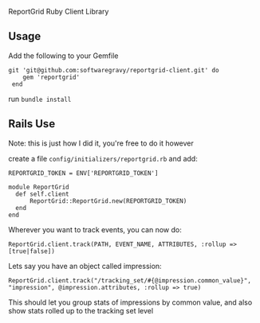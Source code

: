 ReportGrid Ruby Client Library

Usage
-----
Add the following to your Gemfile 

    git 'git@github.com:softwaregravy/reportgrid-client.git' do  
        gem 'reportgrid' 
     end                 

run `bundle install`

Rails Use 
---------

Note: this is just how I did it, you're free to do it however 

create a file `config/initializers/reportgrid.rb` and add:

    REPORTGRID_TOKEN = ENV['REPORTGRID_TOKEN'] 

    module ReportGrid
      def self.client
          ReportGrid::ReportGrid.new(REPORTGRID_TOKEN) 
      end 
    end 

Wherever you want to track events, you can now do:

    ReportGrid.client.track(PATH, EVENT_NAME, ATTRIBUTES, :rollup => [true|false])

Lets say you have an object called impression:

    ReportGrid.client.track("/tracking_set/#{@impression.common_value}", "impression", @impression.attributes, :rollup => true)

This should let you group stats of impressions by common value, and also show stats rolled up to the tracking set level


